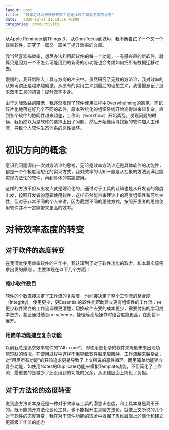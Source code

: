 ```yaml
---
layout: post
title:  "效率之路为何频频失败？这是我对工具与方向的思考"
date:   2020-12-21 21:18:36 +0800
categories: productivity
---
```


从Apple Reminder到Things 3， 从Omnifocus到2Do，我不断尝试了一个又一个效率软件，研究了一篇又一篇关于提升效率的文章。

我当然喜欢搞效率，想尽办法利用起软件的每一个功能，一有感兴趣的新软件，就算只是因为一个不怎么可能用到的新奇的小功能也会考虑如何把所有数据迁移过去。

慢慢的，我开始陷入工具与方向的冲突中。虽然研究了无数的方法论，我对效率的认知可谓还是越来越偏激，从原有的实用主义到最后的理想主义，我慢慢忘记了追求效率工具的初衷：提升效率本身。

由于边际效益的降低，我逐渐发现了软件使用过程中Overwhelming的感觉，笔记碎片化地落在好几个不同的软件，原本系统化的组织系统开始变得越来越复杂，直到各个软件的协同性越来越差，工作流（workflow）开始紊乱。发现问题的时候，我仍然以为是软件的选择上出了问题，然后开始继续寻找新的软件加入工作流，导致个人软件生态体系的恶性循环。

# 初识方向的概念
意识到问题源自一次对方法论的思考，无论是效率方法论还是具体软件的功能性，都是一个个极度理想化的实现方式，我对效率的认知一直是从抽象的方法到满足能实现方法论的软件，再到具体的实践使用。

这样的方法不但从出发点就是理论化的，通过对于工具的认知也是从开发者的角度出发，按照开发者的逻辑使用软件，这样虽然能带来理论上的高度组织性和可维护性，但对于非常不同的个人来讲，因为截然不同的思维方式，按照开发者的思维使用软件并不一定能带来更高的效率。

# 对待效率态度的转变
## 对于软件的态度转变
在我深度使用效率软件的三年中，我认知到了对于软件功能的取舍，和本着实际需求出发的原则 。主要体现在以下几个方面：

### 缩小软件数目
软件的个数直接决定了工作流的复杂度，也间接决定了整个工作流的整合度（Integrity)。使用更少，更Essential的软件能帮助建立更有组织性的工作流：由更少软件建立的工作流调理更清楚，切换软件去要的成本更少，需要付出的学习成本更少。甚至通过结合url scheme，捷径等高级操作时结合度能更高，在此暂不展开。

### 用简单功能建立复杂功能
以前我总是追求效率软件的“All in one”，即使用更复杂的软件来降低未来出现功能短缺的情况。在使用过程中这样不但导致软件越来越臃肿，工作流越来越杂乱，对“用尽所有功能”的狂热追求更是导致了上文所说的恶性循环。而用简单功能建立复杂功能，如使用Notes的Duplicate功能来模拟Template功能，不但简化了工作流，最重要的是减少了还没用到的功能的冗余，从思维层面上简化了负担。

## 对于方法论的态度转变
说到底方法论本身还是一种对于效率与工具的潜意识态度，和工具本身是离不开的。既不能抛开方法论谈论工具，也不能抛开工具聊方法论。就像上文所说的几个对于软件的态度转变，我在对于软件功能的取舍中发掘了思维层面上的简化和建立更高级工作流的能力